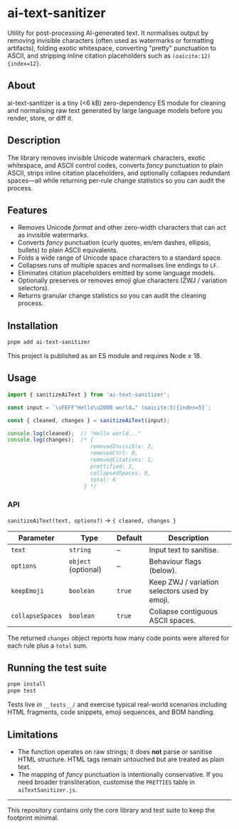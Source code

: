 # ai-text-sanitizer

Utility for post-processing AI-generated text. It normalises output by
removing invisible characters (often used as watermarks or formatting
artifacts), folding exotic whitespace, converting "pretty" punctuation to
ASCII, and stripping inline citation placeholders such as
`(oaicite:12){index=12}`.

## About

ai-text-sanitizer is a tiny (<6 kB) zero-dependency ES module for cleaning and normalising raw text generated by large language models before you render, store, or diff it.

## Description

The library removes invisible Unicode watermark characters, exotic whitespace, and ASCII control codes, converts *fancy* punctuation to plain ASCII, strips inline citation placeholders, and optionally collapses redundant spaces—all while returning per-rule change statistics so you can audit the process.

## Features

* Removes Unicode *format* and other zero-width characters that can act as
  invisible watermarks.
* Converts *fancy* punctuation (curly quotes, en/em dashes, ellipsis, bullets)
  to plain ASCII equivalents.
* Folds a wide range of Unicode space characters to a standard space.
* Collapses runs of multiple spaces and normalises line endings to `LF`.
* Eliminates citation placeholders emitted by some language models.
* Optionally preserves or removes emoji glue characters (ZWJ / variation
  selectors).
* Returns granular change statistics so you can audit the cleaning process.

## Installation

```bash
pnpm add ai-text-sanitizer
```

This project is published as an ES module and requires Node ≥ 18.

## Usage

```js
import { sanitizeAiText } from 'ai-text-sanitizer';

const input = `\uFEFF"Hello\u200B world…" (oaicite:5){index=5}`;

const { cleaned, changes } = sanitizeAiText(input);

console.log(cleaned);  // "Hello world..."
console.log(changes);  /* {
                          removedInvisible: 2,
                          removedCtrl: 0,
                          removedCitations: 1,
                          prettified: 3,
                          collapsedSpaces: 0,
                          total: 6
                        } */
```

### API

`sanitizeAiText(text, options?)` → `{ cleaned, changes }`

| Parameter  | Type                | Default | Description                                   |
|----------- |-------------------- |---------|----------------------------------------------|
| `text`     | `string`            | –       | Input text to sanitise.                       |
| `options`  | `object` (optional) | –       | Behaviour flags (below).                     |
| `keepEmoji`| `boolean`           | `true`  | Keep ZWJ / variation selectors used by emoji.|
| `collapseSpaces` | `boolean`     | `true`  | Collapse contiguous ASCII spaces.             |

The returned `changes` object reports how many code points were altered for
each rule plus a `total` sum.

## Running the test suite

```bash
pnpm install
pnpm test
```

Tests live in `__tests__/` and exercise typical real-world scenarios including
HTML fragments, code snippets, emoji sequences, and BOM handling.

## Limitations

* The function operates on raw strings; it does **not** parse or sanitise HTML
  structure. HTML tags remain untouched but are treated as plain text.
* The mapping of *fancy* punctuation is intentionally conservative. If you need
  broader transliteration, customise the `PRETTIES` table in
  `aiTextSanitizer.js`.

---
This repository contains only the core library and test suite to keep the
footprint minimal. 